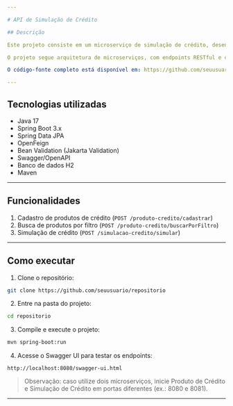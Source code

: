 ```yaml
---

# API de Simulação de Crédito

## Descrição

Este projeto consiste em um microserviço de simulação de crédito, desenvolvido em Spring Boot, que permite cadastrar produtos de crédito e realizar simulações financeiras com base no valor solicitado e no número de meses.

O projeto segue arquitetura de microserviços, com endpoints RESTful e comunicação entre serviços via OpenFeign. A documentação é feita com Swagger/OpenAPI.

O código-fonte completo está disponível em: https://github.com/seuusuario/repositorio

---
```


## Tecnologias utilizadas

- Java 17
- Spring Boot 3.x
- Spring Data JPA
- OpenFeign
- Bean Validation (Jakarta Validation)
- Swagger/OpenAPI
- Banco de dados H2
- Maven

---

## Funcionalidades

1. Cadastro de produtos de crédito (`POST /produto-credito/cadastrar`)
2. Busca de produtos por filtro (`POST /produto-credito/buscarPorFiltro`)
3. Simulação de crédito (`POST /simulacao-credito/simular`)

---

## Como executar

1. Clone o repositório:

```bash
git clone https://github.com/seuusuario/repositorio
```

2. Entre na pasta do projeto:

```bash
cd repositorio
```

3. Compile e execute o projeto:

```bash
mvn spring-boot:run
```

4. Acesse o Swagger UI para testar os endpoints:

```
http://localhost:8080/swagger-ui.html
```

> Observação: caso utilize dois microserviços, inicie Produto de Crédito e Simulação de Crédito em portas diferentes (ex.: 8080 e 8081).

---
